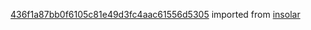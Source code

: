 [436f1a87bb0f6105c81e49d3fc4aac61556d5305](https://github.com/insolar/insolar/commit/436f1a87bb0f6105c81e49d3fc4aac61556d5305) imported from [insolar](https://github.com/insolar/insolar)
